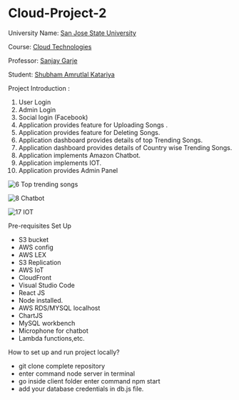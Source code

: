 # Cloud-Project-2
University Name: [San Jose State University](http://www.sjsu.edu/) 

Course: [Cloud Technologies](http://info.sjsu.edu/web-dbgen/catalog/courses/CMPE281.html)

Professor: [Sanjay Garje ](https://www.linkedin.com/in/sanjaygarje/)

Student: [Shubham Amrutlal Katariya](https://www.linkedin.com/in/shubham-katariya-11b66b130/)

Project Introduction : 

1. User Login
2. Admin Login
3. Social login (Facebook)
4. Application provides feature for Uploading Songs .
5. Application provides feature for Deleting Songs.
6. Application dashboard provides details of top Trending Songs.
7. Application dashboard provides details of Country wise Trending Songs.
8. Application implements Amazon Chatbot.
9. Application implements IOT.
10. Application provides Admin Panel

![6 Top trending songs](https://user-images.githubusercontent.com/54881803/70395322-54744300-19b2-11ea-9e9b-7242d2bc5d82.PNG)

![8 Chatbot](https://user-images.githubusercontent.com/54881803/70395326-5d651480-19b2-11ea-83eb-48549f95e8de.PNG)

![17 IOT](https://user-images.githubusercontent.com/54881803/70395350-99987500-19b2-11ea-9536-9f9d5c0abbac.PNG)

Pre-requisites Set Up
- S3 bucket
- AWS config
- AWS LEX
- S3 Replication
- AWS IoT
- CloudFront
- Visual Studio Code
- React JS
- Node installed.
- AWS RDS/MYSQL localhost
- ChartJS
- MySQL workbench
- Microphone for chatbot
- Lambda functions,etc.


How to set up and run project locally?
- git clone complete repository
- enter command node server in terminal
- go inside client folder enter command npm start
- add your database credentials in db.js file.
